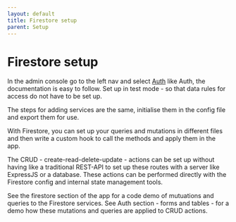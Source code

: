 ```yaml
---
layout: default
title: Firestore setup
parent: Setup
---
```


# Firestore setup

In the admin console go to the left nav and select [Auth](https://console.firebase.google.com/) like Auth, the documentation is easy to follow. Set up in test mode - so that data rules for access do not have to be set up.

The steps for adding services are the same, initialise them in the config file and export them for use.

With Firestore, you can set up your queries and mutations in different files and then write a custom hook to call the methods and apply them in the app.

The CRUD - create-read-delete-update - actions can be set up without having like a traditional REST-API to set up these routes with a server like ExpressJS or a database. These actions can be performed directly with the Firestore config and internal state management tools.

See the firestore section of the app for a code demo of mutuations and queries to the Firestore services. See  Auth section - forms and tables - for a demo how these mutations and queries are applied to CRUD actions.
